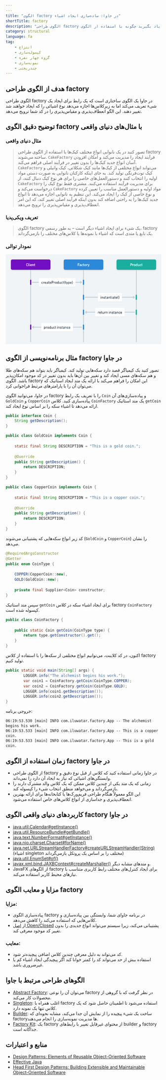 ```yaml
---
---
title: "الگوی factory در جاوا: ساده‌سازی ایجاد اشیاء"
shortTitle: factory
description: "الگوی طراحی factory در جاوا را با مثال‌ها و توضیحات دقیق بیاموزید. یاد بگیرید چگونه با استفاده از الگوی factory کدی انعطاف‌پذیر و مقیاس‌پذیر ایجاد کنید. مناسب برای توسعه‌دهندگانی که به دنبال بهبود مهارت‌های طراحی شیءگرا هستند."
category: structural
language: fa
tag:
    - انتزاع
    - کپسوله‌سازی
    - گروه چهار نفره
    - نمونه‌سازی
    - چندریختی
---
```


## هدف از الگوی طراحی factory

الگوی طراحی factory در جاوا یک الگوی ساختاری است که یک رابط برای ایجاد یک شیء تعریف می‌کند اما به زیرکلاس‌ها اجازه می‌دهد نوع اشیائی را که ایجاد خواهند شد تغییر دهند. این الگو انعطاف‌پذیری و مقیاس‌پذیری را در کد شما ترویج می‌دهد.

## توضیح دقیق الگوی factory با مثال‌های دنیای واقعی

### مثال دنیای واقعی

> تصور کنید در یک نانوایی انواع مختلف کیک‌ها با استفاده از الگوی طراحی factory ساخته می‌شوند. `CakeFactory` فرآیند ایجاد را مدیریت می‌کند و امکان افزودن آسان انواع جدید کیک‌ها را بدون تغییر در فرآیند اصلی فراهم می‌کند. `CakeFactory` می‌تواند انواع مختلفی از کیک‌ها مانند کیک شکلاتی، کیک وانیلی و کیک توت‌فرنگی تولید کند. به جای اینکه کارکنان نانوایی به صورت دستی مواد اولیه را انتخاب کنند و دستورالعمل‌های خاصی را برای هر نوع کیک دنبال کنند، از `CakeFactory` برای مدیریت فرآیند استفاده می‌کنند. مشتری فقط نوع کیک را درخواست می‌کند و `CakeFactory` مواد اولیه و دستورالعمل مناسب را تعیین کرده و نوع خاصی از کیک را ایجاد می‌کند. این تنظیم به نانوایی اجازه می‌دهد تا انواع جدید کیک‌ها را به راحتی اضافه کند بدون اینکه فرآیند اصلی تغییر کند، که این امر انعطاف‌پذیری و مقیاس‌پذیری را ترویج می‌دهد.

### تعریف ویکی‌پدیا

> الگوی factory یک شیء برای ایجاد اشیاء دیگر است – به طور رسمی، factory یک تابع یا متدی است که اشیاء با نمونه‌ها یا کلاس‌های مختلف را بازمی‌گرداند.

### نمودار توالی

![نمودار توالی factory](./etc/factory-sequence-diagram.png)

## مثال برنامه‌نویسی از الگوی factory در جاوا

تصور کنید یک کیمیاگر قصد دارد سکه‌هایی تولید کند. کیمیاگر باید بتواند هم سکه‌های طلا و هم سکه‌های مسی ایجاد کند و تغییر بین آن‌ها باید بدون تغییر در کد موجود امکان‌پذیر باشد. الگوی factory این امکان را فراهم می‌کند با ارائه یک متد ایجاد استاتیک که می‌توان آن را با پارامترهای مرتبط فراخوانی کرد.

در جاوا، می‌توانید الگوی factory را با تعریف یک رابط `Coin` و پیاده‌سازی‌های آن `GoldCoin` و `CopperCoin` پیاده‌سازی کنید. کلاس `CoinFactory` یک متد استاتیک `getCoin` ارائه می‌دهد تا اشیاء سکه را بر اساس نوع ایجاد کند.

```java
public interface Coin {
    String getDescription();
}
```

```java
public class GoldCoin implements Coin {

    static final String DESCRIPTION = "This is a gold coin.";

    @Override
    public String getDescription() {
        return DESCRIPTION;
    }
}
```

```java
public class CopperCoin implements Coin {
     
    static final String DESCRIPTION = "This is a copper coin.";

    @Override
    public String getDescription() {
        return DESCRIPTION;
    }
}
```

کد زیر انواع سکه‌هایی که پشتیبانی می‌شوند (`GoldCoin` و `CopperCoin`) را نشان می‌دهد.

```java
@RequiredArgsConstructor
@Getter
public enum CoinType {

    COPPER(CopperCoin::new),
    GOLD(GoldCoin::new);

    private final Supplier<Coin> constructor;
}
```

سپس متد استاتیک `getCoin` برای ایجاد اشیاء سکه در کلاس factory `CoinFactory` کپسوله شده است.

```java
public class CoinFactory {

    public static Coin getCoin(CoinType type) {
        return type.getConstructor().get();
    }
}
```

اکنون، در کد کلاینت، می‌توانیم انواع مختلفی از سکه‌ها را با استفاده از کلاس factory تولید کنیم.

```java
public static void main(String[] args) {
        LOGGER.info("The alchemist begins his work.");
        var coin1 = CoinFactory.getCoin(CoinType.COPPER);
        var coin2 = CoinFactory.getCoin(CoinType.GOLD);
        LOGGER.info(coin1.getDescription());
        LOGGER.info(coin2.getDescription());
}
```

خروجی برنامه:

```
06:19:53.530 [main] INFO com.iluwatar.factory.App -- The alchemist begins his work.
06:19:53.533 [main] INFO com.iluwatar.factory.App -- This is a copper coin.
06:19:53.533 [main] INFO com.iluwatar.factory.App -- This is a gold coin.
```

## زمان استفاده از الگوی factory در جاوا

* از الگوی طراحی factory در جاوا زمانی استفاده کنید که کلاس از قبل نوع دقیق و وابستگی‌های اشیائی که نیاز به ایجاد آن دارد را نمی‌داند.
* زمانی که یک متد یکی از چندین کلاس ممکن که یک کلاس والد مشترک دارند را بازمی‌گرداند و می‌خواهد منطق انتخاب شیء را کپسوله کند.
* این الگو معمولاً هنگام طراحی فریم‌ورک‌ها یا کتابخانه‌ها برای ارائه بهترین انعطاف‌پذیری و جداسازی از انواع کلاس‌های خاص استفاده می‌شود.

## کاربردهای دنیای واقعی الگوی factory در جاوا

* [java.util.Calendar#getInstance()](https://docs.oracle.com/javase/8/docs/api/java/util/Calendar.html#getInstance--)
* [java.util.ResourceBundle#getBundle()](https://docs.oracle.com/javase/8/docs/api/java/util/ResourceBundle.html#getBundle-java.lang.String-)
* [java.text.NumberFormat#getInstance()](https://docs.oracle.com/javase/8/docs/api/java/text/NumberFormat.html#getInstance--)
* [java.nio.charset.Charset#forName()](https://docs.oracle.com/javase/8/docs/api/java/nio/charset/Charset.html#forName-java.lang.String-)
* [java.net.URLStreamHandlerFactory#createURLStreamHandler(String)](https://docs.oracle.com/javase/8/docs/api/java/net/URLStreamHandlerFactory.html) (اشیاء singleton مختلف را بر اساس یک پروتکل بازمی‌گرداند)
* [java.util.EnumSet#of()](https://docs.oracle.com/javase/8/docs/api/java/util/EnumSet.html#of(E))
* [javax.xml.bind.JAXBContext#createMarshaller()](https://docs.oracle.com/javase/8/docs/api/javax/xml/bind/JAXBContext.html#createMarshaller--) و متدهای مشابه دیگر.
* JavaFX از الگوهای factory برای ایجاد کنترل‌های مختلف رابط کاربری متناسب با نیازهای محیط کاربر استفاده می‌کند.

## مزایا و معایب الگوی factory

### مزایا:

* پیاده‌سازی الگوی factory در برنامه جاوای شما، وابستگی بین پیاده‌سازی و کلاس‌هایی که استفاده می‌کند را کاهش می‌دهد.
* از [اصل Open/Closed](https://java-design-patterns.com/principles/#open-closed-principle) پشتیبانی می‌کند، زیرا سیستم می‌تواند انواع جدیدی را بدون تغییر کد موجود معرفی کند.

### معایب:

* کد می‌تواند به دلیل معرفی چندین کلاس اضافی پیچیده‌تر شود.
* استفاده بیش از حد می‌تواند کد را کمتر خوانا کند اگر پیچیدگی ایجاد اشیاء کم یا غیرضروری باشد.

## الگوهای طراحی مرتبط با جاوا

* [Abstract Factory](https://java-design-patterns.com/patterns/abstract-factory/): می‌توان آن را نوعی factory در نظر گرفت که با گروهی از محصولات کار می‌کند.
* [Singleton](https://java-design-patterns.com/patterns/singleton/): اغلب همراه با factory استفاده می‌شود تا اطمینان حاصل شود که یک کلاس تنها یک نمونه دارد.
* [Builder](https://java-design-patterns.com/patterns/builder/): ساخت یک شیء پیچیده را از نمایش آن جدا می‌کند، مشابه نحوه‌ای که factoryها مدیریت نمونه‌سازی را انجام می‌دهند.
* [Factory Kit](https://java-design-patterns.com/patterns/factory-kit/): یک factory از محتوای غیرقابل تغییر با رابط‌های builder و factory جداگانه است.

## منابع و اعتبارات

* [Design Patterns: Elements of Reusable Object-Oriented Software](https://amzn.to/3w0Rk5y)
* [Effective Java](https://amzn.to/4cGk2Jz)
* [Head First Design Patterns: Building Extensible and Maintainable Object-Oriented Software](https://amzn.to/3UpTLrG)